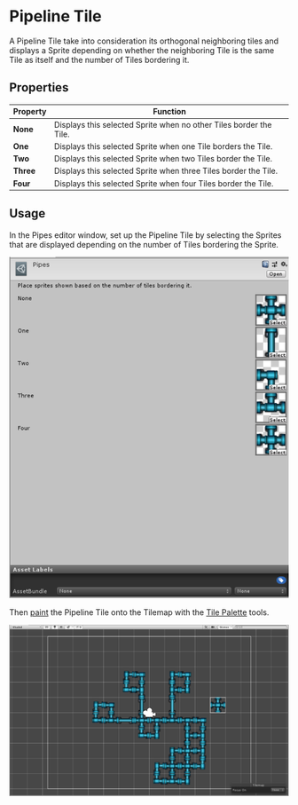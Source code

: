 # Pipeline Tile

A Pipeline Tile take into consideration its orthogonal neighboring tiles and displays a Sprite depending on whether the neighboring Tile is the same Tile as itself and the number of Tiles bordering it.

## Properties

| Property  | Function                                                     |
| --------- | ------------------------------------------------------------ |
| __None__  | Displays this selected Sprite when no other Tiles border the Tile. |
| __One__   | Displays this selected Sprite when one Tile borders the Tile. |
| __Two__   | Displays this selected Sprite when two Tiles border the Tile. |
| __Three__ | Displays this selected Sprite when three Tiles border the Tile. |
| __Four__  | Displays this selected Sprite when four Tiles border the Tile. |

## Usage

In the Pipes editor window, set up the Pipeline Tile by selecting the Sprites that are displayed depending on the number of Tiles bordering the Sprite.

![Pipeline Tile Editor](images/PipelineTileEditor.png)

Then [paint](https://docs.unity3d.com/Manual/Tilemap-Painting.html) the Pipeline Tile onto the Tilemap with the [Tile Palette](https://docs.unity3d.com/Manual/Tilemap-Palette.html) tools.

![Scene View with Pipeline Tile](images/PipelineTile.png)